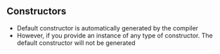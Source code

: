 ## Constructors

- Default constructor is automatically generated by the compiler
- However, if you provide an instance of any type of constructor. The default constructor will not be generated
